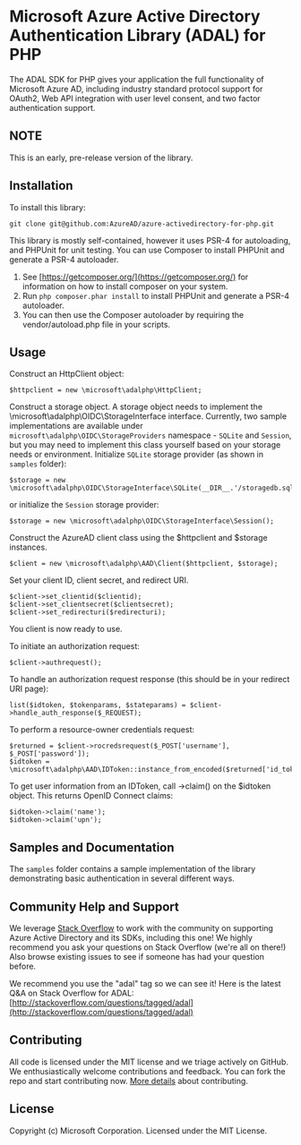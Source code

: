 # Microsoft Azure Active Directory Authentication Library (ADAL) for PHP
The ADAL SDK for PHP gives your application the full functionality of Microsoft Azure AD, including industry standard protocol support for OAuth2, Web API integration with user level consent, and two factor authentication support.

## NOTE
This is an early, pre-release version of the library.

## Installation
To install this library:
```
git clone git@github.com:AzureAD/azure-activedirectory-for-php.git
```

This library is mostly self-contained, however it uses PSR-4 for autoloading, and PHPUnit for unit testing. You can use Composer to install PHPUnit and generate a PSR-4 autoloader.

1. See [https://getcomposer.org/](https://getcomposer.org/) for information on how to install composer on your system.
2. Run ```php composer.phar install``` to install PHPUnit and generate a PSR-4 autoloader.
3. You can then use the Composer autoloader by requiring the vendor/autoload.php file in your scripts.

## Usage
Construct an HttpClient object:
```
$httpclient = new \microsoft\adalphp\HttpClient;
```
Construct a storage object. A storage object needs to implement the \microsoft\adalphp\OIDC\StorageInterface interface. Currently, two sample implementations are available under `microsoft\adalphp\OIDC\StorageProviders` namespace - `SQLite` and `Session`, but you may need to implement this class yourself based on your storage needs or environment.
Initialize `SQLite` storage provider (as shown in `samples` folder):
```
$storage = new \microsoft\adalphp\OIDC\StorageInterface\SQLite(__DIR__.'/storagedb.sqlite');
```
or initialize the `Session` storage provider:
```
$storage = new \microsoft\adalphp\OIDC\StorageInterface\Session();
```
Construct the AzureAD client class using the $httpclient and $storage instances.
```
$client = new \microsoft\adalphp\AAD\Client($httpclient, $storage);
```
Set your client ID, client secret, and redirect URI.
```
$client->set_clientid($clientid);
$client->set_clientsecret($clientsecret);
$client->set_redirecturi($redirecturi);
```

You client is now ready to use.

To initiate an authorization request:
```
$client->authrequest();
```

To handle an authorization request response (this should be in your redirect URI page):
```
list($idtoken, $tokenparams, $stateparams) = $client->handle_auth_response($_REQUEST);
```

To perform a resource-owner credentials request:
```
$returned = $client->rocredsrequest($_POST['username'], $_POST['password']);
$idtoken = \microsoft\adalphp\AAD\IDToken::instance_from_encoded($returned['id_token']);
```

To get user information from an IDToken, call ->claim() on the $idtoken object. This returns OpenID Connect claims:
```
$idtoken->claim('name');
$idtoken->claim('upn');
```

## Samples and Documentation
The `samples` folder contains a sample implementation of the library demonstrating basic authentication in several different ways.

## Community Help and Support
We leverage [Stack Overflow](http://stackoverflow.com/) to work with the community on supporting Azure Active Directory and its SDKs, including this one! We highly recommend you ask your questions on Stack Overflow (we're all on there!) Also browse existing issues to see if someone has had your question before.

We recommend you use the "adal" tag so we can see it! Here is the latest Q&A on Stack Overflow for ADAL: [http://stackoverflow.com/questions/tagged/adal](http://stackoverflow.com/questions/tagged/adal)

## Contributing
All code is licensed under the MIT license and we triage actively on GitHub. We enthusiastically welcome contributions and feedback. You can fork the repo and start contributing now. [More details](https://github.com/AzureAD/azure-activedirectory-library-for-php/blob/master/contributing.md) about contributing.

## License
Copyright (c) Microsoft Corporation. Licensed under the MIT License.
